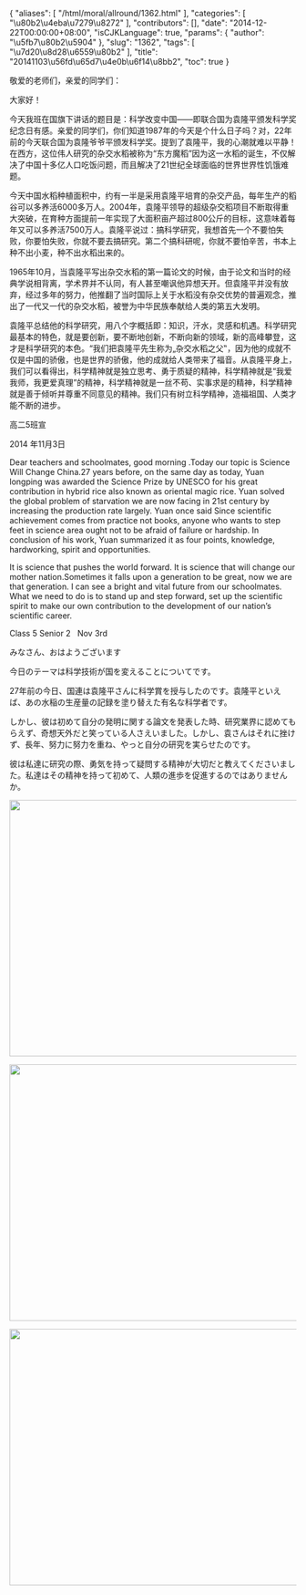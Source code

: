 {
    "aliases": [
        "/html/moral/allround/1362.html"
    ],
    "categories": [
        "\u80b2\u4eba\u7279\u8272"
    ],
    "contributors": [],
    "date": "2014-12-22T00:00:00+08:00",
    "isCJKLanguage": true,
    "params": {
        "author": "\u5fb7\u80b2\u5904"
    },
    "slug": "1362",
    "tags": [
        "\u7d20\u8d28\u6559\u80b2"
    ],
    "title": "20141103\u56fd\u65d7\u4e0b\u6f14\u8bb2",
    "toc": true
}

敬爱的老师们，亲爱的同学们：




大家好！




今天我班在国旗下讲话的题目是：科学改变中国——即联合国为袁隆平颁发科学奖纪念日有感。亲爱的同学们，你们知道1987年的今天是个什么日子吗？对，22年前的今天联合国为袁隆爷爷平颁发科学奖。提到了袁隆平，我的心潮就难以平静！在西方，这位伟人研究的杂交水稻被称为“东方魔稻”因为这一水稻的诞生，不仅解决了中国十多亿人口吃饭问题，而且解决了21世纪全球面临的世界世界性饥饿难题。




今天中国水稻种植面积中，约有一半是采用袁隆平培育的杂交产品，每年生产的稻谷可以多养活6000多万人。2004年，袁隆平领导的超级杂交稻项目不断取得重大突破，在育种方面提前一年实现了大面积亩产超过800公斤的目标，这意味着每年又可以多养活7500万人。袁隆平说过：搞科学研究，我想首先一个不要怕失败，你要怕失败，你就不要去搞研究。第二个搞科研呢，你就不要怕辛苦，书本上种不出小麦，种不出水稻出来的。




1965年10月，当袁隆平写出杂交水稻的第一篇论文的时候，由于论文和当时的经典学说相背离，学术界并不认同，有人甚至嘲讽他异想天开。但袁隆平并没有放弃，经过多年的努力，他推翻了当时国际上关于水稻没有杂交优势的普遍观念，推出了一代又一代的杂交水稻，被誉为中华民族奉献给人类的第五大发明。




袁隆平总结他的科学研究，用八个字概括即：知识，汗水，灵感和机遇。科学研究最基本的特色，就是要创新，要不断地创新，不断向新的领域，新的高峰攀登，这才是科学研究的本色。“我们把袁隆平先生称为„杂交水稻之父‟，因为他的成就不仅是中国的骄傲，也是世界的骄傲，他的成就给人类带来了福音。从袁隆平身上，我们可以看得出，科学精神就是独立思考、勇于质疑的精神，科学精神就是“我爱我师，我更爱真理”的精神，科学精神就是一丝不苟、实事求是的精神，科学精神就是善于倾听并尊重不同意见的精神。我们只有树立科学精神，造福祖国、人类才能不断的进步。




高二5班宣




2014 年11月3日




  






 




Dear teachers and
schoolmates, good morning .Today our topic is Science Will Change China.27
years before, on the same day as today, Yuan longping was awarded the Science
Prize by UNESCO for his great contribution in hybrid rice also known as
oriental magic rice. Yuan solved the global problem of starvation we are now
facing in 21st century by increasing the production rate largely. Yuan once
said Since scientific achievement comes from practice not books, anyone who
wants to step feet in science area ought not to be afraid of failure or
hardship. In conclusion of his work, Yuan summarized it as four points,
knowledge, hardworking, spirit and opportunities.




It is science that
pushes the world forward. It is science that will change our mother nation.Sometimes
it falls upon a generation to be great, now we are that generation. I can see a
bright and vital future from our schoolmates. What we need to do is to stand up
and step forward, set up the scientific spirit to make our own contribution to
the development of our nation’s scientific career.




Class 5 Senior
2   Nov 3rd



  


  





 




みなさん、おはようございます




今日のテーマは科学技術が国を変えることについてです。




27年前の今日、国連は袁隆平さんに科学賞を授与したのです。袁隆平といえば、あの水稲の生産量の記録を塗り替えた有名な科学者です。




しかし、彼は初めて自分の発明に関する論文を発表した時、研究業界に認めてもらえず、奇想天外だと笑っている人さえいました。しかし、袁さんはそれに挫けず、長年、努力に努力を重ね、やっと自分の研究を実らせたのです。




彼は私達に研究の際、勇気を持って疑問する精神が大切だと教えてくださいました。私達はその精神を持って初めて、人類の進歩を促進するのではありませんか。



  


  






<img
    src="https://cdn.tfls.online/mirror/full/000bd72da4f7ea978f6cbb4bae4e90803de74bfc.jpg"
    style="display:block;margin-left:auto;margin-right:auto;"
    decoding="async"
    fetchpriority="auto"
    loading="lazy"
    height="450"
    width="600"
/> 





<img
    src="https://cdn.tfls.online/mirror/full/6da530394385252934f5d5444f27f8ae0b15331f.jpg"
    style="display:block;margin-left:auto;margin-right:auto;"
    decoding="async"
    fetchpriority="auto"
    loading="lazy"
    height="450"
    width="600"
/>





<img
    src="https://cdn.tfls.online/mirror/full/27fa5d3fd120a7ff6a558bd9fb0fcc12b829d63d.jpg"
    style="display:block;margin-left:auto;margin-right:auto;"
    decoding="async"
    fetchpriority="auto"
    loading="lazy"
    height="450"
    width="600"
/>


